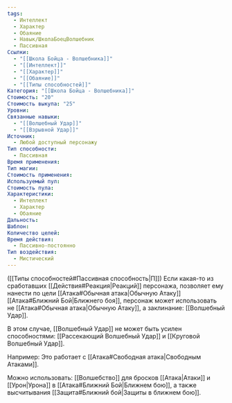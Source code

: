 ```yaml
---
tags:
  - Интеллект
  - Характер
  - Обаяние
  - Навык/ШколаБоецВолшебник
  - Пассивная
Ссылки:
  - "[[Школа Бойца - Волшебника]]"
  - "[[Интеллект]]"
  - "[[Характер]]"
  - "[[Обаяние]]"
  - "[[Типы способностей]]"
Категория: "[[Школа Бойца - Волшебника]]"
Стоимость: "20"
Стоимость выкупа: "25"
Уровни: 
Связанные навыки:
  - "[[Волшебный Удар]]"
  - "[[Взрывной Удар]]"
Источник:
  - Любой доступный персонажу
Тип способности:
  - Пассивная
Время применения: 
Тип магии: 
Стоимость применения: 
Используемый пул: 
Стоимость пула: 
Характеристики:
  - Интеллект
  - Характер
  - Обаяние
Дальность: 
Шаблон: 
Количество целей: 
Время действия:
  - Пассивно-постоянно
Тип воздействия:
  - Мистический
---
```

([[Типы способностей#Пассивная способность|П]]) Если какая-то из сработавших [[Действия#Реакция|Реакций]] персонажа, позволяет ему нанести по цели [[Атака#Обычная атака|Обычную Атаку]] [[Атака#Ближний Бой|Ближнего боя]], персонаж может использовать не [[Атака#Обычная атака|Обычную Атаку]], а заклинание: [[Волшебный Удар]]. 

В этом случае, [[Волшебный Удар]] не может быть усилен способностями: [[Рассекающий Волшебный Удар]] и [[Круговой Волшебный Удар]].

Например: Это работает с [[Атака#Свободная атака|Свободным Атаками]].

Можно использовать: [[Волшебство]] для бросков [[Атака|Атаки]] и [[Урон|Урона]] в [[Атака#Ближний Бой|Ближнем бою]], а также высчитывания [[Защита#Ближний бой|Защиты в ближнем бою]].
